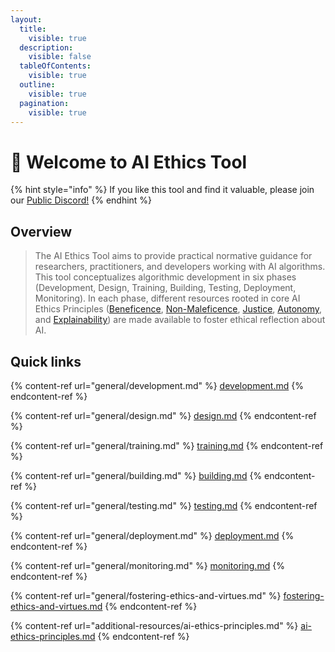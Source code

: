 ```yaml
---
layout:
  title:
    visible: true
  description:
    visible: false
  tableOfContents:
    visible: true
  outline:
    visible: true
  pagination:
    visible: true
---
```


# 👋 Welcome to AI Ethics Tool

{% hint style="info" %}
If you like this tool and find it valuable, please join our [Public Discord!](https://discord.gg/YZM7XcMzAg)
{% endhint %}

## Overview

> The AI Ethics Tool aims to provide practical normative guidance for researchers, practitioners, and developers working with AI algorithms. This tool conceptualizes algorithmic development in six phases (Development, Design, Training, Building, Testing, Deployment, Monitoring). In each phase, different resources rooted in core AI Ethics Principles ([Beneficence](additional-resources/ai-ethics-principles.md#beneficence), [Non-Maleficence](additional-resources/ai-ethics-principles.md#non-maleficence), [Justice](additional-resources/ai-ethics-principles.md#justice), [Autonomy](additional-resources/ai-ethics-principles.md#autonomy), and [Explainability](additional-resources/ai-ethics-principles.md#explainability)) are made available to foster ethical reflection about AI.

## Quick links

{% content-ref url="general/development.md" %}
[development.md](general/development.md)
{% endcontent-ref %}

{% content-ref url="general/design.md" %}
[design.md](general/design.md)
{% endcontent-ref %}

{% content-ref url="general/training.md" %}
[training.md](general/training.md)
{% endcontent-ref %}

{% content-ref url="general/building.md" %}
[building.md](general/building.md)
{% endcontent-ref %}

{% content-ref url="general/testing.md" %}
[testing.md](general/testing.md)
{% endcontent-ref %}

{% content-ref url="general/deployment.md" %}
[deployment.md](general/deployment.md)
{% endcontent-ref %}

{% content-ref url="general/monitoring.md" %}
[monitoring.md](general/monitoring.md)
{% endcontent-ref %}

{% content-ref url="general/fostering-ethics-and-virtues.md" %}
[fostering-ethics-and-virtues.md](general/fostering-ethics-and-virtues.md)
{% endcontent-ref %}

{% content-ref url="additional-resources/ai-ethics-principles.md" %}
[ai-ethics-principles.md](additional-resources/ai-ethics-principles.md)
{% endcontent-ref %}
